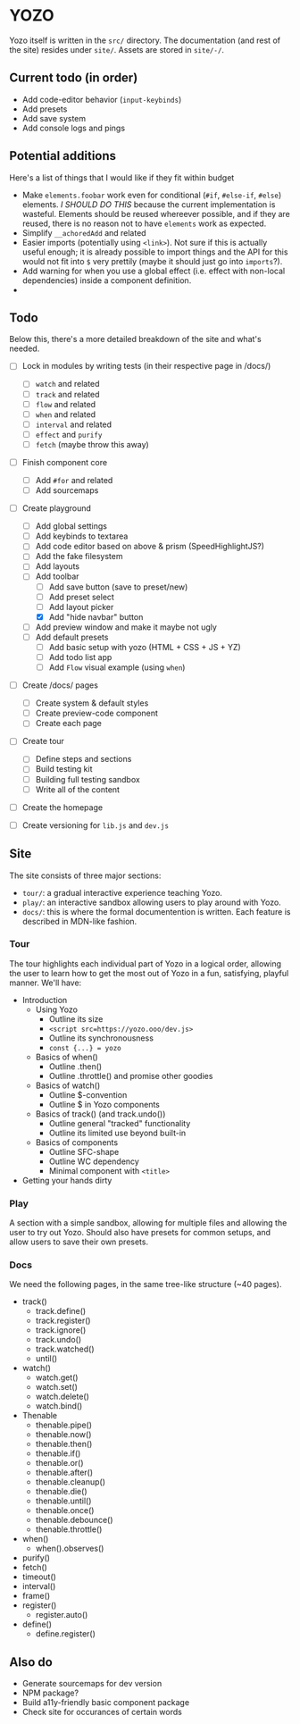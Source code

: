 # YOZO

Yozo itself is written in the `src/` directory. The documentation (and rest of the site) resides under `site/`. Assets are stored in `site/-/`. 

## Current todo (in order)
 - Add code-editor behavior (`input-keybinds`)
 - Add presets
 - Add save system
 - Add console logs and pings

## Potential additions
Here's a list of things that I would like if they fit within budget
 - Make `elements.foobar` work even for conditional (`#if`, `#else-if`, `#else`) elements. _I SHOULD DO THIS_ because the current implementation is wasteful. Elements should be reused whereever possible, and if they are reused, there is no reason not to have `elements` work as expected.
 - Simplify `__achoredAdd` and related
 - Easier imports (potentially using `<link>`). Not sure if this is actually useful enough; it is already possible to import things and the API for this would not fit into `$` very prettily (maybe it should just go into `imports`?).
 - Add warning for when you use a global effect (i.e. effect with non-local dependencies) inside a component definition.
 -

## Todo

Below this, there's a more detailed breakdown of the site and what's needed.

 - [ ] Lock in modules by writing tests (in their respective page in /docs/)
     - [ ] `watch` and related
     - [ ] `track` and related
     - [ ] `flow` and related
     - [ ] `when` and related
     - [ ] `interval` and related
     - [ ] `effect` and `purify`
     - [ ] `fetch` (maybe throw this away)
 - [ ] Finish component core
     - [ ] Add `#for` and related
     - [ ] Add sourcemaps
 - [ ] Create playground
     - [ ] Add global settings
     - [ ] Add keybinds to textarea
     - [ ] Add code editor based on above & prism (SpeedHighlightJS?)
     - [ ] Add the fake filesystem
     - [ ] Add layouts
     - [ ] Add toolbar
        - [ ] Add save button (save to preset/new)
        - [ ] Add preset select
        - [ ] Add layout picker
        - [x] Add "hide navbar" button
     - [ ] Add preview window and make it maybe not ugly
     - [ ] Add default presets
        - [ ] Add basic setup with yozo (HTML + CSS + JS + YZ)
        - [ ] Add todo list app
        - [ ] Add `Flow` visual example (using `when`)
 - [ ] Create /docs/ pages
     - [ ] Create system & default styles
     - [ ] Create preview-code component
     - [ ] Create each page
 - [ ] Create tour
     - [ ] Define steps and sections
     - [ ] Build testing kit
     - [ ] Building full testing sandbox
     - [ ] Write all of the content
 - [ ] Create the homepage
 - [ ] Create versioning for `lib.js` and `dev.js`


## Site

The site consists of three major sections:

 - `tour/`: a gradual interactive experience teaching Yozo.
 - `play/`: an interactive sandbox allowing users to play around with Yozo.
 - `docs/`: this is where the formal documentention is written. Each feature is described in MDN-like fashion.

### Tour

The tour highlights each individual part of Yozo in a logical order, allowing the user to learn how to get the most out of Yozo in a fun, satisfying, playful manner. We'll have:
 - Introduction
    - Using Yozo
       - Outline its size
       - `<script src=https://yozo.ooo/dev.js>`
       - Outline its synchronousness
       - `const {...} = yozo`
    - Basics of when()
       - Outline .then()
       - Outline .throttle() and promise other goodies
    - Basics of watch()
       - Outline $-convention
       - Outline $ in Yozo components
    - Basics of track() (and track.undo())
       - Outline general "tracked" functionality
       - Outline its limited use beyond built-in
    - Basics of components
       - Outline SFC-shape
       - Outline WC dependency
       - Minimal component with `<title>`
 - Getting your hands dirty




### Play

A section with a simple sandbox, allowing for multiple files and allowing the user to try out Yozo. Should also have presets for common setups, and allow users to save their own presets.

### Docs

We need the following pages, in the same tree-like structure (~40 pages).
 - track()
    - track.define()
    - track.register()
    - track.ignore()
    - track.undo()
    - track.watched()
    - until()
 - watch()
    - watch.get()
    - watch.set()
    - watch.delete()
    - watch.bind()
 - Thenable
    - thenable.pipe()
    - thenable.now()
    - thenable.then()
    <!-- - thenable.await() -->
    - thenable.if()
    - thenable.or()
    - thenable.after()
    - thenable.cleanup()
    - thenable.die()
    - thenable.until()
    - thenable.once()
    - thenable.debounce()
    - thenable.throttle()
 - when()
    - when().observes()
 - purify()
 - fetch()
 - timeout()
 - interval()
 - frame()
 - register()
    - register.auto()
 - define()
    - define.register()

## Also do
 - Generate sourcemaps for dev version
 - NPM package?
 - Build a11y-friendly basic component package
 - Check site for occurances of certain words
